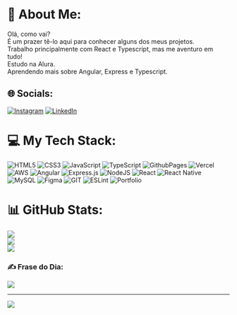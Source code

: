 # 💫 About Me:
Olá, como vai? <br>É um prazer tê-lo aqui para conhecer alguns dos meus projetos.<br>Trabalho principalmente com React e Typescript, mas me aventuro em tudo!<br>Estudo na Alura.<br>Aprendendo mais sobre Angular, Express e Typescript.


## 🌐 Socials:
[![Instagram](https://img.shields.io/badge/Instagram-%23E4405F.svg?logo=Instagram&logoColor=white)](https://instagram.com/thiagomeir) [![LinkedIn](https://img.shields.io/badge/LinkedIn-%230077B5.svg?logo=linkedin&logoColor=white)](https://linkedin.com/in/thiagomeir) 

# 💻 My Tech Stack:
![HTML5](https://img.shields.io/badge/html5-%23E34F26.svg?style=for-the-badge&logo=html5&logoColor=white) ![CSS3](https://img.shields.io/badge/css3-%231572B6.svg?style=for-the-badge&logo=css3&logoColor=white) ![JavaScript](https://img.shields.io/badge/javascript-%23323330.svg?style=for-the-badge&logo=javascript&logoColor=%23F7DF1E) ![TypeScript](https://img.shields.io/badge/typescript-%23007ACC.svg?style=for-the-badge&logo=typescript&logoColor=white) ![GithubPages](https://img.shields.io/badge/github%20pages-121013?style=for-the-badge&logo=github&logoColor=white) ![Vercel](https://img.shields.io/badge/vercel-%23000000.svg?style=for-the-badge&logo=vercel&logoColor=white) ![AWS](https://img.shields.io/badge/AWS-%23FF9900.svg?style=for-the-badge&logo=amazon-aws&logoColor=white) ![Angular](https://img.shields.io/badge/angular-%23DD0031.svg?style=for-the-badge&logo=angular&logoColor=white) ![Express.js](https://img.shields.io/badge/express.js-%23404d59.svg?style=for-the-badge&logo=express&logoColor=%2361DAFB) ![NodeJS](https://img.shields.io/badge/node.js-6DA55F?style=for-the-badge&logo=node.js&logoColor=white) ![React](https://img.shields.io/badge/react-%2320232a.svg?style=for-the-badge&logo=react&logoColor=%2361DAFB) ![React Native](https://img.shields.io/badge/react_native-%2320232a.svg?style=for-the-badge&logo=react&logoColor=%2361DAFB) ![MySQL](https://img.shields.io/badge/mysql-%2300000f.svg?style=for-the-badge&logo=mysql&logoColor=white) ![Figma](https://img.shields.io/badge/figma-%23F24E1E.svg?style=for-the-badge&logo=figma&logoColor=white) ![GIT](https://img.shields.io/badge/Git-fc6d26?style=for-the-badge&logo=git&logoColor=white) ![ESLint](https://img.shields.io/badge/ESLint-4B3263?style=for-the-badge&logo=eslint&logoColor=white) ![Portfolio](https://img.shields.io/badge/Portfolio-%23000000.svg?style=for-the-badge&logo=firefox&logoColor=#FF7139)
# 📊 GitHub Stats:
![](https://github-readme-stats.vercel.app/api?username=thiagomd22&theme=dark&hide_border=false&include_all_commits=true&count_private=false)<br/>
![](https://github-readme-streak-stats.herokuapp.com/?user=thiagomd22&theme=dark&hide_border=false)<br/>
![](https://github-readme-stats.vercel.app/api/top-langs/?username=thiagomd22&theme=dark&hide_border=false&include_all_commits=true&count_private=false&layout=compact)

### ✍️ Frase do Dia:
![](https://quotes-github-readme.vercel.app/api?type=horizontal&theme=radical)

---
[![](https://visitcount.itsvg.in/api?id=thiagomd22&icon=0&color=0)](https://visitcount.itsvg.in)

<!-- Proudly created with GPRM ( https://gprm.itsvg.in ) -->
